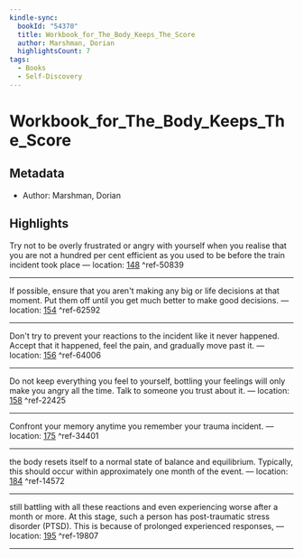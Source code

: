 ```yaml
---
kindle-sync:
  bookId: "54370"
  title: Workbook_for_The_Body_Keeps_The_Score
  author: Marshman, Dorian
  highlightsCount: 7
tags:
  - Books
  - Self-Discovery
---
```

# Workbook_for_The_Body_Keeps_The_Score
## Metadata
* Author: Marshman, Dorian

## Highlights
Try not to be overly frustrated or angry with yourself when you realise that you are not a hundred per cent efficient as you used to be before the train incident took place — location: [148]() ^ref-50839

---
If possible, ensure that you aren't making any big or life decisions at that moment. Put them off until you get much better to make good decisions. — location: [154]() ^ref-62592

---
Don't try to prevent your reactions to the incident like it never happened. Accept that it happened, feel the pain, and gradually move past it. — location: [156]() ^ref-64006

---
Do not keep everything you feel to yourself, bottling your feelings will only make you angry all the time. Talk to someone you trust about it. — location: [158]() ^ref-22425

---
Confront your memory anytime you remember your trauma incident. — location: [175]() ^ref-34401

---
the body resets itself to a normal state of balance and equilibrium. Typically, this should occur within approximately one month of the event. — location: [184]() ^ref-14572

---
still battling with all these reactions and even experiencing worse after a month or more. At this stage, such a person has post-traumatic stress disorder (PTSD). This is because of prolonged experienced responses, — location: [195]() ^ref-19807

---
